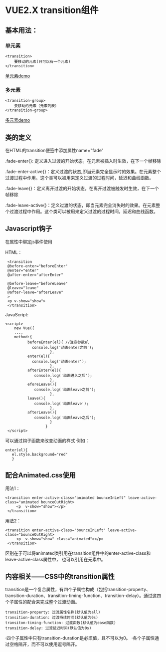 # VUE2.X transition组件
## 基本用法：
### 单元素
    <transition>
        要移动的元素(只可以有一个元素)
    </transition>
[单元素demo](https://github.com/tozlam/VueDemo/blob/master/transition/transition1.html)
### 多元素
    <transition-group>
        要移动的元素（元素列表）
    </transition-group>
 [多元素demo](https://github.com/tozlam/VueDemo/blob/master/transition/transition-group.html)
## 类的定义
在HTML的transition便签中添加属性name="fade"

 .fade-enter{}: 定义进入过渡的开始状态。在元素被插入时生效，在下一个帧移除
 
 .fade-enter-active{}：定义过渡的状态,即当元素完全显示时的效果。在元素整个过渡过程中作用。这个类可以被用来定义过渡的过程时间，延迟和曲线函数。
       
.fade-leave{}：定义离开过渡的开始状态。在离开过渡被触发时生效，在下一个帧移除

 .fade-leave-active{}：定义过渡的状态，即当元素完全消失时的效果。在元素整个过渡过程中作用。这个类可以被用来定义过渡的过程时间，延迟和曲线函数。
 
 ## Javascript钩子
 在属性中绑定js事件使用

 HTML：
 
     <transition 
     @before-enter="beforeEnter"
     @enter="enter"
     @after-enter="afterEnter"
     
     @before-leave="beforeLeave"
     @leave="leave"
     @after-leave="afterLeave"
     >
     <p v-show="show">
     </transition>
     
JavaScript:
   
    <script>
        new Vue({
        ...,
        method:{ 
              beforeEnter(el){ //注意参数el
                console.log('动画enter之前');
                        },
              enter(el){
                console.log('动画enter');
                        },
              afterEnter(el){
                 console.log('动画进入之后');
                        },
              eforeLeave(){
                 console.log('动画leave之前');
                        },
              leave(){
                 console.log('动画leave');
                        },
              afterLeave(){
                 console.log('动画leave之后');
                        }
                      }
     </script>
     
可以通过钩子函数来改变动画的样式
例如：

    enter(el){
       el.style.background="red" 
       }
 
## 配合Animated.css使用
用法1：

    <transition enter-active-class="animated bounceInLeft" leave-active-class="animated bounceOutRight>
         <p  v-show="show"></p>
     </transition>
     
用法2：

    <transition enter-active-class="bounceInLeft" leave-active-class="bounceOutRight>
         <p  v-show="show" class="animated"></p>
     </transition>

区别在于可以将animated类引用在transition组件中的enter-active-class和leave-active-class属性中，
也可以引用在元素中。
    
 ## 内容相关——CSS中的transition属性
 
transition是一个复合属性，有四个子属性构成（包括transition-property、transition-duration、transition-timing-function、transition-delay）。通过这四个子属性的配合来完成整个过渡动画。

    transition-property: 过渡属性名称(默认值为all) 
    transition-duration: 过渡持续时间(默认值为0s)
    transiton-timing-function: 过渡函数(默认值为ease函数)
    transition-delay: 过渡延迟时间(默认值为0s)

·四个子属性中只有transition-duration是必须值，且不可以为0。
·各个子属性通过空格隔开，而不可以使用逗号隔开。
